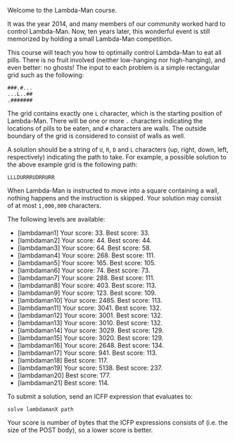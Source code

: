 Welcome to the Lambda-Man course.

It was the year 2014, and many members of our community worked hard to control Lambda-Man. Now, ten years later, this wonderful event is still memorized by holding a small Lambda-Man competition.

This course will teach you how to optimally control Lambda-Man to eat all pills. There is no fruit involved (neither low-hanging nor high-hanging), and even better: no ghosts! The input to each problem is a simple rectangular grid such as the following:

```
###.#...
...L..##
.#######
```

The grid contains exactly one `L` character, which is the starting position of Lambda-Man. There will be one or more `.` characters indicating the locations of pills to be eaten, and `#` characters are walls. The outside boundary of the grid is considered to consist of walls as well.

A solution should be a string of `U`, `R`, `D` and `L` characters (up, right, down, left, respectively) indicating the path to take. For example, a possible solution to the above example grid is the following path:
```
LLLDURRRUDRRURR
```
When Lambda-Man is instructed to move into a square containing a wall, nothing happens and the instruction is skipped. Your solution may consist of at most `1,000,000` characters.

The following levels are available:
* [lambdaman1] Your score: 33. Best score: 33.
* [lambdaman2] Your score: 44. Best score: 44.
* [lambdaman3] Your score: 64. Best score: 58.
* [lambdaman4] Your score: 268. Best score: 111.
* [lambdaman5] Your score: 165. Best score: 105.
* [lambdaman6] Your score: 74. Best score: 73.
* [lambdaman7] Your score: 288. Best score: 111.
* [lambdaman8] Your score: 403. Best score: 113.
* [lambdaman9] Your score: 123. Best score: 109.
* [lambdaman10] Your score: 2485. Best score: 113.
* [lambdaman11] Your score: 3041. Best score: 132.
* [lambdaman12] Your score: 3001. Best score: 132.
* [lambdaman13] Your score: 3010. Best score: 132.
* [lambdaman14] Your score: 3029. Best score: 129.
* [lambdaman15] Your score: 3020. Best score: 129.
* [lambdaman16] Your score: 2648. Best score: 134.
* [lambdaman17] Your score: 941. Best score: 113.
* [lambdaman18] Best score: 117.
* [lambdaman19] Your score: 5138. Best score: 237.
* [lambdaman20] Best score: 177.
* [lambdaman21] Best score: 114.

To submit a solution, send an ICFP expression that evaluates to:

```
solve lambdamanX path
```

Your score is number of bytes that the ICFP expressions consists of (i.e. the size of the POST body), so a lower score is better.

